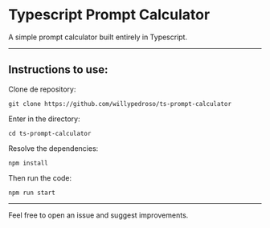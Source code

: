 # Typescript Prompt Calculator

A simple prompt calculator built entirely in Typescript.

___

## Instructions to use:

Clone de repository:
```
git clone https://github.com/willypedroso/ts-prompt-calculator
```

Enter in the directory:
```
cd ts-prompt-calculator
```

Resolve the dependencies:
```
npm install
```

Then run the code:
```
npm run start
```

***
Feel free to open an issue and suggest improvements.